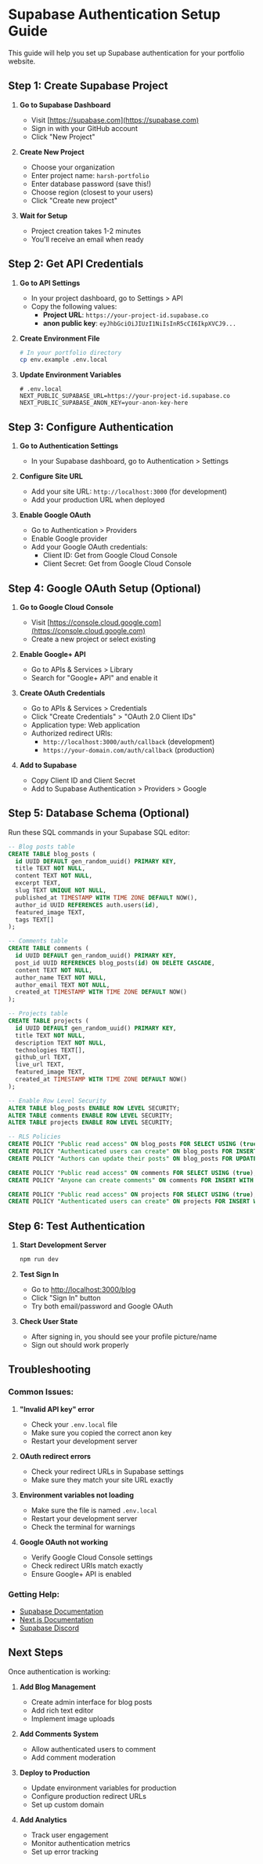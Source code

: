 # Supabase Authentication Setup Guide

This guide will help you set up Supabase authentication for your portfolio website.

## Step 1: Create Supabase Project

1. **Go to Supabase Dashboard**
   - Visit [https://supabase.com](https://supabase.com)
   - Sign in with your GitHub account
   - Click "New Project"

2. **Create New Project**
   - Choose your organization
   - Enter project name: `harsh-portfolio`
   - Enter database password (save this!)
   - Choose region (closest to your users)
   - Click "Create new project"

3. **Wait for Setup**
   - Project creation takes 1-2 minutes
   - You'll receive an email when ready

## Step 2: Get API Credentials

1. **Go to API Settings**
   - In your project dashboard, go to Settings > API
   - Copy the following values:
     - **Project URL**: `https://your-project-id.supabase.co`
     - **anon public key**: `eyJhbGciOiJIUzI1NiIsInR5cCI6IkpXVCJ9...`

2. **Create Environment File**
   ```bash
   # In your portfolio directory
   cp env.example .env.local
   ```

3. **Update Environment Variables**
   ```env
   # .env.local
   NEXT_PUBLIC_SUPABASE_URL=https://your-project-id.supabase.co
   NEXT_PUBLIC_SUPABASE_ANON_KEY=your-anon-key-here
   ```

## Step 3: Configure Authentication

1. **Go to Authentication Settings**
   - In your Supabase dashboard, go to Authentication > Settings

2. **Configure Site URL**
   - Add your site URL: `http://localhost:3000` (for development)
   - Add your production URL when deployed

3. **Enable Google OAuth**
   - Go to Authentication > Providers
   - Enable Google provider
   - Add your Google OAuth credentials:
     - Client ID: Get from Google Cloud Console
     - Client Secret: Get from Google Cloud Console

## Step 4: Google OAuth Setup (Optional)

1. **Go to Google Cloud Console**
   - Visit [https://console.cloud.google.com](https://console.cloud.google.com)
   - Create a new project or select existing

2. **Enable Google+ API**
   - Go to APIs & Services > Library
   - Search for "Google+ API" and enable it

3. **Create OAuth Credentials**
   - Go to APIs & Services > Credentials
   - Click "Create Credentials" > "OAuth 2.0 Client IDs"
   - Application type: Web application
   - Authorized redirect URIs:
     - `http://localhost:3000/auth/callback` (development)
     - `https://your-domain.com/auth/callback` (production)

4. **Add to Supabase**
   - Copy Client ID and Client Secret
   - Add to Supabase Authentication > Providers > Google

## Step 5: Database Schema (Optional)

Run these SQL commands in your Supabase SQL editor:

```sql
-- Blog posts table
CREATE TABLE blog_posts (
  id UUID DEFAULT gen_random_uuid() PRIMARY KEY,
  title TEXT NOT NULL,
  content TEXT NOT NULL,
  excerpt TEXT,
  slug TEXT UNIQUE NOT NULL,
  published_at TIMESTAMP WITH TIME ZONE DEFAULT NOW(),
  author_id UUID REFERENCES auth.users(id),
  featured_image TEXT,
  tags TEXT[]
);

-- Comments table
CREATE TABLE comments (
  id UUID DEFAULT gen_random_uuid() PRIMARY KEY,
  post_id UUID REFERENCES blog_posts(id) ON DELETE CASCADE,
  content TEXT NOT NULL,
  author_name TEXT NOT NULL,
  author_email TEXT NOT NULL,
  created_at TIMESTAMP WITH TIME ZONE DEFAULT NOW()
);

-- Projects table
CREATE TABLE projects (
  id UUID DEFAULT gen_random_uuid() PRIMARY KEY,
  title TEXT NOT NULL,
  description TEXT NOT NULL,
  technologies TEXT[],
  github_url TEXT,
  live_url TEXT,
  featured_image TEXT,
  created_at TIMESTAMP WITH TIME ZONE DEFAULT NOW()
);

-- Enable Row Level Security
ALTER TABLE blog_posts ENABLE ROW LEVEL SECURITY;
ALTER TABLE comments ENABLE ROW LEVEL SECURITY;
ALTER TABLE projects ENABLE ROW LEVEL SECURITY;

-- RLS Policies
CREATE POLICY "Public read access" ON blog_posts FOR SELECT USING (true);
CREATE POLICY "Authenticated users can create" ON blog_posts FOR INSERT WITH CHECK (auth.role() = 'authenticated');
CREATE POLICY "Authors can update their posts" ON blog_posts FOR UPDATE USING (auth.uid() = author_id);

CREATE POLICY "Public read access" ON comments FOR SELECT USING (true);
CREATE POLICY "Anyone can create comments" ON comments FOR INSERT WITH CHECK (true);

CREATE POLICY "Public read access" ON projects FOR SELECT USING (true);
CREATE POLICY "Authenticated users can create" ON projects FOR INSERT WITH CHECK (auth.role() = 'authenticated');
```

## Step 6: Test Authentication

1. **Start Development Server**
   ```bash
   npm run dev
   ```

2. **Test Sign In**
   - Go to [http://localhost:3000/blog](http://localhost:3000/blog)
   - Click "Sign In" button
   - Try both email/password and Google OAuth

3. **Check User State**
   - After signing in, you should see your profile picture/name
   - Sign out should work properly

## Troubleshooting

### Common Issues:

1. **"Invalid API key" error**
   - Check your `.env.local` file
   - Make sure you copied the correct anon key
   - Restart your development server

2. **OAuth redirect errors**
   - Check your redirect URLs in Supabase settings
   - Make sure they match your site URL exactly

3. **Environment variables not loading**
   - Make sure the file is named `.env.local`
   - Restart your development server
   - Check the terminal for warnings

4. **Google OAuth not working**
   - Verify Google Cloud Console settings
   - Check redirect URIs match exactly
   - Ensure Google+ API is enabled

### Getting Help:

- [Supabase Documentation](https://supabase.com/docs)
- [Next.js Documentation](https://nextjs.org/docs)
- [Supabase Discord](https://discord.supabase.com)

## Next Steps

Once authentication is working:

1. **Add Blog Management**
   - Create admin interface for blog posts
   - Add rich text editor
   - Implement image uploads

2. **Add Comments System**
   - Allow authenticated users to comment
   - Add comment moderation

3. **Deploy to Production**
   - Update environment variables for production
   - Configure production redirect URLs
   - Set up custom domain

4. **Add Analytics**
   - Track user engagement
   - Monitor authentication metrics
   - Set up error tracking 